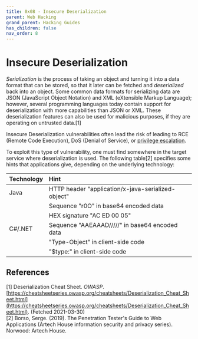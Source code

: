 ```yaml
---
title: 0x08 - Insecure Deserialization
parent: Web Hacking
grand_parent: Hacking Guides
has_children: false
nav_order: 8
---
```


# Insecure Deserialization
*Serialization* is the process of taking an object and turning it into a data format that can be stored, so that it later can be fetched and *deserialized* back into an object. Some common data formats for serializing data are JSON (JavaScript Object Notation) and XML (eXtensible Markup Language); however, several programming languages today contain support for deserialization with more capabilities than JSON or XML. These deserialization features can also be used for malicious purposes, if they are operating on untrusted data.[1]

Insecure Deserialization vulnerabilities often lead the risk of leading to RCE (Remote Code Execution), DoS (Denial of Service), or [privilege escalation](/docs/pages/guides/web/access-control.md).

To exploit this type of vulnerability, one must find somewhere in the target service where deserialization is used. The following table[2] specifies some hints that applications give, depending on the underlying technology:

| Technology     | Hint                                                 |
| :------------- | :--------------------------------------------------- |
|  Java          |  HTTP header "application/x-java-serialized-object"  |
|                |  Sequence "r0O" in base64 encoded data               |
|                |  HEX signature "AC ED 00 05"                         |
| C#/.NET        |  Sequence "AAEAAAD/////" in base64 encoded data      |
|                |  "Type-Object" in client-side code                   |
|                |  "$type:" in client-side code                        |



## References
[1] Deserialization Cheat Sheet. *OWASP*. [https://cheatsheetseries.owasp.org/cheatsheets/Deserialization_Cheat_Sheet.html](https://cheatsheetseries.owasp.org/cheatsheets/Deserialization_Cheat_Sheet.html). (Fetched 2021-03-30)<br>
[2] Borso, Serge. (2019). The Penetration Tester's Guide to Web Applications (Artech House information security and privacy series). Norwood: Artech House.